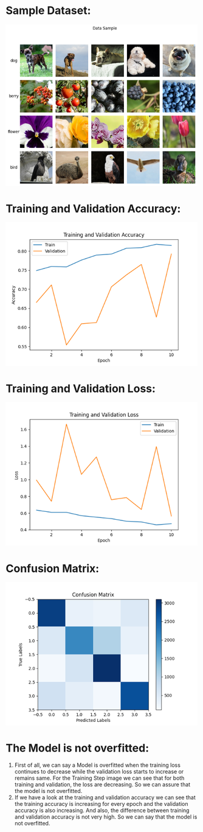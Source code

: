 # Sample Dataset:
![Sample Dataset](../images/dataset.png)
# Training and Validation Accuracy:
![Accuracy](../images/Training_Validation_Accuracy.png)
# Training and Validation Loss:
![Loss](../images/Training_Validation_Loss.png)
# Confusion Matrix:
![Matrix](../images/ConfusionMatrix.png)
# The Model is not overfitted:
1.	First of all, we can say a Model is overfitted when the training loss continues to decrease while the validation loss starts to increase or remains same. For the Training Step image we can see that for both training and validation, the loss are decreasing. So we can assure that the model is not overfitted.
2.	If we have a look at the training and validation accuracy we can see that the training accuracy is increasing for every epoch and the validation accuracy is also increasing. And also, the difference between training and validation accuracy is not very high. So we can say that the model is not overfitted.
